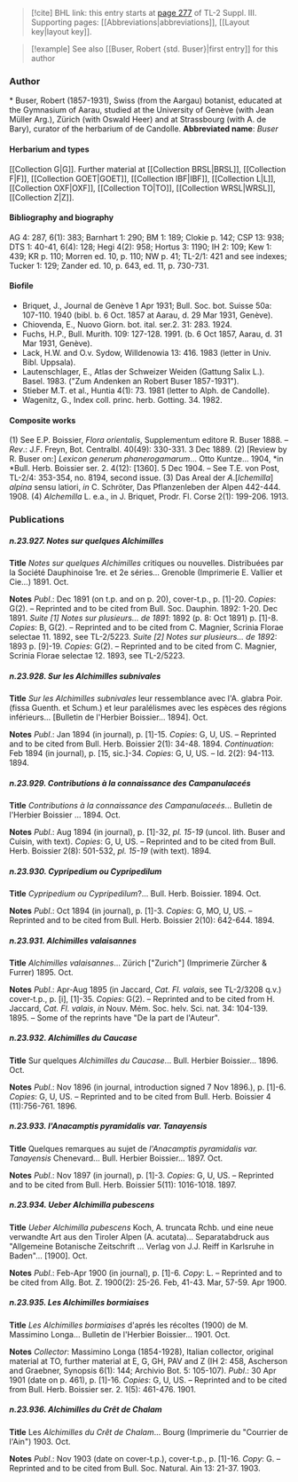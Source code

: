 > [!cite] BHL link: this entry starts at [page 277](https://www.biodiversitylibrary.org/page/33266584) of TL-2 Suppl. III.
> Supporting pages: [[Abbreviations|abbreviations]], [[Layout key|layout key]].

> [!example] See also [[Buser, Robert {std. Buser}|first entry]] for this author

### Author

\* Buser, Robert (1857-1931), Swiss (from the Aargau) botanist, educated at the Gymnasium of Aarau, studied at the University of Genève (with Jean Müller Arg.), Zürich (with Oswald Heer) and at Strassbourg (with A. de Bary), curator of the herbarium of de Candolle. 
**Abbreviated name**: *Buser*

#### Herbarium and types

[[Collection G|G]]. Further material at [[Collection BRSL|BRSL]], [[Collection F|F]], [[Collection GOET|GOET]], [[Collection IBF|IBF]], [[Collection L|L]], [[Collection OXF|OXF]], [[Collection TO|TO]], [[Collection WRSL|WRSL]], [[Collection Z|Z]].

#### Bibliography and biography

AG 4: 287, 6(1): 383; Barnhart 1: 290; BM 1: 189; Clokie p. 142; CSP 13: 938; DTS 1: 40-41, 6(4): 128; Hegi 4(2): 958; Hortus 3: 1190; IH 2: 109; Kew 1: 439; KR p. 110; Morren ed. 10, p. 110; NW p. 41; TL-2/1: 421 and see indexes; Tucker 1: 129; Zander ed. 10, p. 643, ed. 11, p. 730-731.

#### Biofile

- Briquet, J., Journal de Genève 1 Apr 1931; Bull. Soc. bot. Suisse 50a: 107-110. 1940 (bibl. b. 6 Oct. 1857 at Aarau, d. 29 Mar 1931, Genève).
- Chiovenda, E., Nuovo Giorn. bot. ital. ser.2. 31: 283. 1924.
- Fuchs, H.P., Bull. Murith. 109: 127-128. 1991. (b. 6 Oct 1857, Aarau, d. 31 Mar 1931, Genève).
- Lack, H.W. and O.v. Sydow, Willdenowia 13: 416. 1983 (letter in Univ. Bibl. Uppsala).
- Lautenschlager, E., Atlas der Schweizer Weiden (Gattung Salix L.). Basel. 1983. ("Zum Andenken an Robert Buser 1857-1931").
- Stieber M.T. et al., Huntia 4(1): 73. 1981 (letter to Alph. de Candolle).
- Wagenitz, G., Index coll. princ. herb. Gotting. 34. 1982.

#### Composite works

(1) See E.P. Boissier, *Flora orientalis*, Supplementum editore R. Buser 1888. – *Rev*.: J.F. Freyn, Bot. Centralbl. 40(49): 330-331. 3 Dec 1889.
(2) \[Review by R. Buser on:\] *Lexicon generum phanerogamarum*... Otto Kuntze... 1904, *in *Bull. Herb. Boissier ser. 2. 4(12): \[1360\]. 5 Dec 1904. – See T.E. von Post, TL-2/4: 353-354, no. 8194, second issue.
(3) Das Areal der *A*.\[*lchemilla*\] *alpina* sensu latiori, *in* C. Schröter, Das Pflanzenleben der Alpen 442-444. 1908.
(4) *Alchemilla* L. e.a., in J. Briquet, Prodr. Fl. Corse 2(1): 199-206. 1913.

### Publications

##### n.23.927. Notes sur quelques Alchimilles

**Title**
*Notes sur quelques Alchimilles* critiques ou nouvelles. Distribuées par la Société Dauphinoise 1re. et 2e séries... Grenoble (Imprimerie E. Vallier et Cie...) 1891. Oct.

**Notes**
*Publ*.: Dec 1891 (on t.p. and on p. 20), cover-t.p., p. \[1\]-20. *Copies*: G(2). – Reprinted and to be cited from Bull. Soc. Dauphin. 1892: 1-20. Dec 1891.
*Suite \[1\] Notes sur plusieurs... de 1891*: 1892 (p. 8: Oct 1891) p. \[1\]-8. *Copies*: B, G(2). – Reprinted and to be cited from C. Magnier, Scrinia Florae selectae 11. 1892, see TL-2/5223.
*Suite \[2\] Notes sur plusieurs... de 189*2: 1893 p. \[9\]-19. *Copies*: G(2). – Reprinted and to be cited from C. Magnier, Scrinia Florae selectae 12. 1893, see TL-2/5223.

##### n.23.928. Sur les Alchimilles subnivales

**Title**
*Sur les Alchimilles subnivales* leur ressemblance avec l'A. glabra Poir. (fissa Guenth. et Schum.) et leur paralélismes avec les espèces des régions inférieurs... \[Bulletin de l'Herbier Boissier... 1894\]. Oct.

**Notes**
*Publ*.: Jan 1894 (in journal), p. \[1\]-15. *Copies*: G, U, US. – Reprinted and to be cited from Bull. Herb. Boissier 2(1): 34-48. 1894.
*Continuation*: Feb 1894 (in journal), p. \[15, sic.\]-34. *Copies*: G, U, US. – Id. 2(2): 94-113. 1894.

##### n.23.929. Contributions à la connaissance des Campanulaceés

**Title**
*Contributions à la connaissance des Campanulaceés*... Bulletin de l'Herbier Boissier ... 1894. Oct.

**Notes**
*Publ*.: Aug 1894 (in journal), p. \[1\]-32, *pl. 15-19* (uncol. lith. Buser and Cuisin, with text).
*Copies*: G, U, US. – Reprinted and to be cited from Bull. Herb. Boissier 2(8): 501-532, *pl. 15-19* (with text). 1894.

##### n.23.930. Cypripedium ou Cypripedilum

**Title**
*Cypripedium ou Cypripedilum*?... Bull. Herb. Boissier. 1894. Oct.

**Notes**
*Publ*.: Oct 1894 (in journal), p. \[1\]-3. *Copies*: G, MO, U, US. – Reprinted and to be cited from Bull. Herb. Boissier 2(10): 642-644. 1894.

##### n.23.931. Alchimilles valaisannes

**Title**
*Alchimilles valaisannes*... Zürich \["Zurich"\] (Imprimerie Zürcher & Furrer) 1895. Oct.

**Notes**
*Publ*.: Apr-Aug 1895 (in Jaccard, *Cat. Fl. valais*, see TL-2/3208 q.v.) cover-t.p., p. \[i\], \[1\]-35.
*Copies*: G(2). – Reprinted and to be cited from H. Jaccard, *Cat. Fl. valais*, *in* Nouv. Mém. Soc. helv. Sci. nat. 34: 104-139. 1895. – Some of the reprints have "De la part de l'Auteur".

##### n.23.932. Alchimilles du Caucase

**Title**
Sur quelques *Alchimilles du Caucase*... Bull. Herbier Boissier... 1896. Oct.

**Notes**
*Publ*.: Nov 1896 (in journal, introduction signed 7 Nov 1896.), p. \[1\]-6. *Copies*: G, U, US. – Reprinted and to be cited from Bull. Herb. Boissier 4 (11):756-761. 1896.

##### n.23.933. l'Anacamptis pyramidalis var. Tanayensis

**Title**
Quelques remarques au sujet de *l'Anacamptis pyramidalis var. Tanayensis* Chenevard... Bull. Herbier Boissier... 1897. Oct.

**Notes**
*Publ*.: Nov 1897 (in journal), p. \[1\]-3. *Copies*: G, U, US. – Reprinted and to be cited from Bull. Herb. Boissier 5(11): 1016-1018. 1897.

##### n.23.934. Ueber Alchimilla pubescens

**Title**
*Ueber Alchimilla pubescens* Koch, A. truncata Rchb. und eine neue verwandte Art aus den Tiroler Alpen (A. acutata)... Separatabdruck aus "Allgemeine Botanische Zeitschrift ... Verlag von J.J. Reiff in Karlsruhe in Baden"... \[1900\]. Oct.

**Notes**
*Publ*.: Feb-Apr 1900 (in journal), p. \[1\]-6. *Copy*: L. – Reprinted and to be cited from Allg. Bot. Z. 1900(2): 25-26. Feb, 41-43. Mar, 57-59. Apr 1900.

##### n.23.935. Les Alchimilles bormiaises

**Title**
*Les Alchimilles bormiaises* d'aprés les récoltes (1900) de M. Massimino Longa... Bulletin de l'Herbier Boissier... 1901. Oct.

**Notes**
*Collector*: Massimino Longa (1854-1928), Italian collector, original material at TO, further material at E, G, GH, PAV and Z (IH 2: 458, Ascherson and Graebner, Synopsis 6(1): 144; Archivio Bot. 5: 105-107).
*Publ*.: 30 Apr 1901 (date on p. 461), p. \[1\]-16. *Copies*: G, U, US. – Reprinted and to be cited from Bull. Herb. Boissier ser. 2. 1(5): 461-476. 1901.

##### n.23.936. Alchimilles du Crêt de Chalam

**Title**
Les *Alchimilles du Crêt de Chalam*... Bourg (Imprimerie du "Courrier de l'Ain") 1903. Oct.

**Notes**
*Publ*.: Nov 1903 (date on cover-t.p.), cover-t.p., p. \[1\]-16. *Copy*: G. – Reprinted and to be cited from Bull. Soc. Natural. Ain 13: 21-37. 1903.

